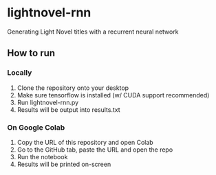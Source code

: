 # lightnovel-rnn
Generating Light Novel titles with a recurrent neural network

## How to run
### Locally
1. Clone the repository onto your desktop
2. Make sure tensorflow is installed (w/ CUDA support recommended)
3. Run lightnovel-rnn.py
4. Results will be output into results.txt
### On Google Colab
1. Copy the URL of this repository and open Colab
2. Go to the GitHub tab, paste the URL and open the repo
3. Run the notebook
4. Results will be printed on-screen
